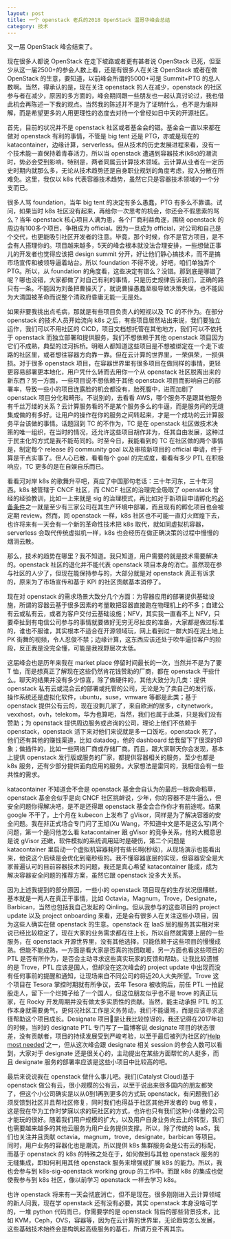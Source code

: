 ```yaml
---
layout: post
title: 一个 openstack 老兵的2018 OpenStack 温哥华峰会总结
category: 技术
---
```


又一届 OpenStack 峰会结束了。

现在很多人都说 OpenStack 在走下坡路或者更有甚者说 OpenStack 已死，但至少从这一届2500+的参会人数上看，还是有很多人在关注 OpenStack 或者在做 OpenStack 的生意，要知道，以前峰会所谓的5000+可是 Summit+PTG 的总人数啊。当然，得承认的是，现在关注 openstack 的人在减少，openstack 的社区参与者在减少，原因的多方面的，峰会期间跟一些朋友也一起认真讨论过，我也借此机会再陈述一下我的观点。当然我的陈述并不是为了证明什么，也不是为谁辩解，而是希望更多的人用更理性的态度去对待一个曾经如日中天的开源社区。

首先，目前的状况并不是 openstack 社区或者基金会的错。基金会一直以来都在做对 openstack 有利的事情，不管是 big tent 还是 PTG，亦或是现在的 katacontainer，边缘计算，serverless。但从技术的历史发展进程来看，没有一个技术能一直保持着青春活力，所以当 openstack 遭遇到容器技术(k8s)的潮流时，势必会受到影响，特别是，两者同属云计算技术领域。云计算从业者在一定历史时期内就那么多，无论从技术趋势还是自身职业规划的角度考虑，投入分散在所难免。这里，我仅以 k8s 代表容器技术趋势，虽然它只是容器技术领域的一个分支而已。

很多人骂 foundation，当年 big tent 的决定有多么愚蠢，PTG 有多么不靠谱。试问，如果当时 k8s 社区没有起来，再给你一次思考的机会，你还会不假思索的骂么？当年 openstack 核心项目人满为患，各个厂商利益角逐，围绕 openstack 的周边有100多个项目，争相成为 official。因为一旦成为 official，对公司和自己是个交代，也更能吸引社区开发者的注意。毕竟，那个时候，你不是官方项目，是不会有人搭理你的。项目越来越多，5天的峰会根本就没法合理安排，一些想做正事儿的开发者也觉得应该把 design summit 分开，好让他们静心搞技术，而不是搞市场宣传和被领导逼着站台。所以 foundation 不得不说，好吧，咱们单独弄个 PTG。所以，从 foundation 的角度看，这些决定有错么？没错。那到底是哪错了呢？哪也没错，大家都做了对自己有利的事情，只是历史规律告诉我们，正确的路只有一条。不能因为刘备把曹操灭了，就说曹操愚蠢至极导致决策失误，也不能因为大清国被革命而说整个清政府昏庸无能一无是处。

如果非要我挑出点毛病，那就是有些项目负责人的短视以及 TC 的不作为。在部分 openstack 的技术人员开始流向 k8s 之后，有些项目居然站出来说，我们要独立运作，我们可以不用社区的 CICD，项目文档想托管在其他地方，我们可以不依托于 openstack 而独立部署和提供服务，我们不想依赖于其他 openstack 项目因为它们不成熟，典型的过河拆桥。明眼人都知道这些项目是不想被绑定在一个走下坡路的社区里，或者想往容器方向靠一靠。但在云计算的世界里，一荣俱荣，一损俱损。对于很多 openstack 项目，在容器世界里有很多项目在做同样的事情，更轻更容易部署更本地化，用户凭什么转而去用你一个从 openstack 社区脱离出来的新东西？另一方面，一些项目说不想依赖于其他 openstack 项目而影响自己的部署率，导致一些小的项目连露脸的机会都没有，胎死腹中，进而加剧了 openstack 项目分化和畸形。不说别的，去看看 AWS，哪个服务不是跟其他服务有千丝万缕的关系？云计算服务看的不是某个服务多么的牛逼，而是服务间的无缝集成做的有多好。让用户的操作在你的服务之间转起来，才是一个成功的云计算服务平台该做的事情。话题回到 TC 的不作为，TC 是在 openstack 社区做技术决策的唯一组织，在当时的情况，还允许这些项目胡作非为，任其自由发展，这种过于民主化的方式是我不能苟同的。时至今日，我能看到的 TC 在社区做的两个事情是，制定每个 release 的 community goal 以及审核新项目的 official 申请，终于算是干点实事了。但人心已散，看看每个 goal 的完成度，看看有多少 PTL 在积极响应，TC 更多的是在自娱自乐而已。

看看河对岸 k8s 的歌舞升平吧，真应了中国那句老话：三十年河东，三十年河西。k8s 被管辖于 CNCF 社区，而 CNCF 社区的治理完全吸取了 openstack 曾经的经验教训，比如一上来就是 sig 的治理模式，再比如对于新项目申请孵化的[必备条件](https://www.cncf.io/projects/graduation-criteria/)之一就是至少有三家公司在其生产环境中部署，而且现有的孵化项目也会被定期 review。然而，同 openstack 一样，k8s 社区也不可能一直灯火辉煌下去，也许将来有一天会有一个新的革命性技术把 k8s 取代，就如同虚拟机容器，serverless 会取代传统虚拟机一样，k8s 也会经历在做正确决策的过程中慢慢的烟消云散。

那么，技术的趋势在哪里？我不知道。我只知道，用户需要的就是技术需要解决的。openstack 社区的退化并不能代表 openstack 项目本身的消亡。虽然现在参与社区的人少了，但现在能保持参与的，大部分就是对 openstack 真正有诉求的，原来为了市场宣传和基于 KPI 的社区贡献基本消停了。

现在对 openstack 的需求场景大致分几个方面：为容器应用的部署提供基础设施，所谓的容器云基于很多因素的考量敢把容器直接跑在物理机上的不多；自建公有云或私有云，或者为客户交付云基础设施；NFV，其实我一直看不上 NFV，只要牵扯到有电信公司参与的事情就要做好无穷无尽扯皮的准备，大家都是做过标准的，谁也不服谁，其实根本不适合在开源领域玩，网上看到过一群大妈在泥土地上 PK 街舞的视频，令人忍俊不禁；边缘计算，这东西应该还处于吹牛逼拉客户的阶段，反正我是没完全懂，可能是我视野层次太低。

这届峰会也是历年来我在 market place 停留时间最长的一次，当然并不是为了要 T 恤，而是想真正了解现在这些仍然肯花钱赞助的厂商，都在 openstack 干些什么。聊天的结果并没有多少惊喜，除了做硬件的，其他大致分为几类：提供 openstack 私有云或混合云的部署或托管的公司，无论是为了卖自己的发行版，操作系统还是虚拟化软件，ubuntu，suse，vmware 等都是此类；基于 openstack 提供公有云的，现在没剩几家了，来自欧洲的居多，citynetwork，vexxhost，ovh，telekom，华为也算吧，当然，我们也属于此类，只是我们没有赞助；为 openstack 提供周边服务或咨询的公司，理论上他们不依赖于 openstack，openstack 活下来对他们来说就是多一口饭吃，openstack 死了，他们还有其他的赚钱渠道，比如 datadog，他的 dashboard 给我留下了很深的印象；做插件的，比如一些网络厂商或存储厂商。而且，跟大家聊天你会发现，基本上提供 openstack 发行版或服务的厂家，都提供容器相关的服务，至少也都是 k8s 服务，还有少部分提供面向应用的服务。大家想法是雷同的，我相信会有一些共性的需求。

katacontainer 不知道会不会是 openstack 基金会自认为的最后一根救命稻草，openstack 基金会似乎是向 CNCF 社区挑衅说，少年，你的容器不是牛逼么，但安全问题你得解决吧，是不是还得跟 openstack 基金会合作你才有前途呢。结果 google 不干了，上个月在 kubecon 上发布了 gVisor，同样是为了解决容器的安全问题。我在非正式场合专门问了王旭(Xu Wang，不知道中文是不是这么写)两个问题，第一个是问他怎么看 katacontainer 跟 gVisor 的竞争关系，他的大概意思是说 gVisor 还嫩，软件模拟的系统调用延时是硬伤，第二个问题是 katacontainer 里启动一个虚拟机容器耗时有些长啊(秒级)，从现场演示也能看出来，他说这个后续是会优化到毫秒级的。我不懂容器底层的实现，但容器安全是大家普遍认可的目前容器技术的问题，我还是真心希望 katacontainer 能成，成为解决容器安全问题的推荐方案，虽然它跟 openstack 没多大关系。

因为上述我提到的部分原因，一些小的 openstack 项目现在的生存状况很糟糕，基本就是一两人在真正干事情，比如 Octavia，Magnum，Trove，Designate，Barbican，当然也包括我自己发起的 Qinling。但从我参与的这些项目的 project update 以及 project onboarding 来看，还是会有很多人在关注这些小项目，因为这些人确实在做 openstack 的生意。openstack 在 IaaS 层的服务其实相对来说已经比较稳定了，现在大家的业务需求都在往上长，所以自然就需要上层的一些服务，在 openstack 开源世界里，没有其他选择，只能依赖于这些项目的慢慢成熟。但能不能成熟，一方面是看大家是否真的抱团取暖，另一方面也看这些项目的 PTL 是否有所作为，是否会主动寻求这些真实玩家的反馈和帮助。让我比较遗憾的是 Trove，PTL 应该是国人，但却没在这次峰会的 project update 中出现而没有任何事前的提醒和通知，让现场来自不同公司的将近20人大失所望。Trove 这个项目在 Tesora 掌控时期就有所争议，去年 Tesora 被收购后，前任 PTL 一拍屁股走人，留下一个烂摊子给了一个国人，但这位朋友似乎也不是 trove 的真正玩家，在 Rocky 开发周期并没有做太多实质性的贡献。当然，能主动承担 PTL 的工作本身就需要勇气，更何况社区工作是义务劳动，我们不能谩骂，而是应该寻求途径帮助这个项目成长。Designate 项目是让我比较惊讶的，我还记得在2017年初的时候，当时的 designate PTL 专门写了一篇博客说 designate 项目的状态很差，没有贡献者，项目的持续发展受到严峻考验，以至于最后被列为社区的‘[Help most needed](https://governance.openstack.org/tc/reference/help-most-needed.html)’之一，但从这次峰会跟 designate 相关 session 的参会人数可以看到，大家对于 designate 还是很关心的，主动提出在某些方面帮忙的人挺多，而且 designate 服务的部署率应该是这些小项目中比较高的吧。

最后来说说我在 openstack 做什么事儿吧。我们(Catalyst Cloud)基于 openstack 做公有云，很小规模的公有云，以至于说出来很多国内的朋友都笑了，但这个小公司确实是以从0到1再到更多的方式玩 openstack，有问题我们必须反馈到社区并且帮社区修复，同时我们也得益于社区其他开发者的 bug 修复，这是我在华为工作时梦寐以求的玩社区的方式，也许也只有我们这种小体量的公司才能玩的很好。随着我们用户规模的扩大，以及用户自身业务向云上的转型，我们也需要越来越多的其他云服务为用户业务提供支撑。所以，除了传统的 IaaS，我们也关注并且贡献 octavia，magnum，trove，designate，barbican 等项目。同时，用户业务的容器化也是潮流，所以提供 k8s 集群服务会是公有云的标配，而基于 openstack 的 k8s 的特殊之处在于，如何做到与其他 openstack 服务的无缝集成，即如何利用其他 openstack 服务来增强或扩展 k8s 的能力。所以，我也会参与到 k8s-sig-openstack working group 的工作中。而跟 k8s 的集成也促使我参与到 k8s 社区，像以前学习 openstack 一样去学习 k8s。

也许 openstack 将来有一天会彻底消亡，但不是现在。很多刚刚进入云计算领域的新人问我，现在学 openstack 还有没有必要，其实 openstack 本身没啥可学的，一堆 python 代码而已，你需要学的是 openstack 背后的那些背景技术，比如 KVM，Ceph，OVS，容器等，因为在云计算的世界里，无论趋势怎么发展，这些基础技术始终会是构筑起高级服务的基石，所谓万变不离其宗。

